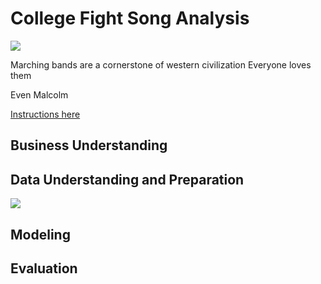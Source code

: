 # College Fight Song Analysis

![](https://images.unsplash.com/photo-1521742798197-c6d112b91cdd?ixlib=rb-1.2.1&ixid=eyJhcHBfaWQiOjEyMDd9&auto=format&fit=crop&w=2550&q=80)

Marching bands are a cornerstone of western civilization 
Everyone loves them

Even Malcolm

[Instructions here](/instructions.md)

## Business Understanding

## Data Understanding and Preparation

![](report/img/highest_10_number_fights.png)

## Modeling

## Evaluation
